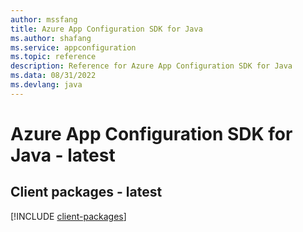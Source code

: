 ```yaml
---
author: mssfang
title: Azure App Configuration SDK for Java
ms.author: shafang
ms.service: appconfiguration
ms.topic: reference
description: Reference for Azure App Configuration SDK for Java
ms.data: 08/31/2022
ms.devlang: java
---
```

# Azure App Configuration SDK for Java - latest

## Client packages - latest
[!INCLUDE [client-packages](app-configuration-client-index.md)]